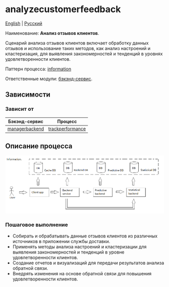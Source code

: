 # analyzecustomerfeedback

[English](analyzecustomerfeedback.md) | [Русский](analyzecustomerfeedback.ru.md)

Наименование: **Анализ отзывов клиентов**.

Сценарий анализа отзывов клиентов включает обработку данных отзывов и использование таких методов, как анализ настроений и кластеризация, для выявления закономерностей и тенденций в уровнях удовлетворенности клиентов.

Паттерн процесса: [information](../../processpatterns/information.md)

Ответственные модули: [бэкэнд-сервис](../../backend/statisticalbackend.md).

## Зависимости

### Зависит от

| Бэкэнд-сервис | Процесс |
| --- | ---- |
| [managerbackend](../../backend/managerbackend.ru.md) | [trackperformance](../manager/trackperformance.ru.md) |

## Описание процесса

![information_overall](../../img/information_overall.png)

### Пошаговое выполнение

- Собирать и обрабатывать данные отзывов клиентов из различных источников в приложении службы доставки.
- Применять методы анализа настроений и кластеризации для выявления закономерностей и тенденций в уровне удовлетворенности клиентов.
- Создание отчетов и визуализаций для передачи результатов анализа обратной связи.
- Внедрять изменения на основе обратной связи для повышения удовлетворенности клиентов.
